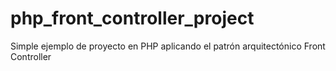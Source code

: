 # php_front_controller_project
Simple ejemplo de proyecto en PHP aplicando el patrón arquitectónico Front Controller
